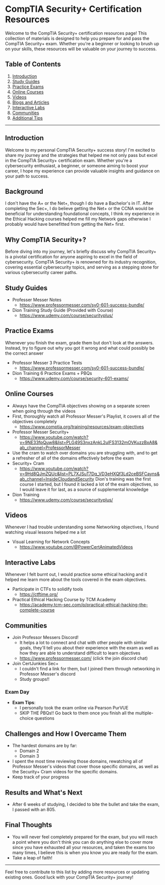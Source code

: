 # CompTIA Security+ Certification Resources

Welcome to the CompTIA Security+ certification resources page! This collection of materials is designed to help you prepare for and pass the CompTIA Security+ exam. Whether you're a beginner or looking to brush up on your skills, these resources will be valuable on your journey to success. 

## Table of Contents

1. [Introduction](#introduction)
2. [Study Guides](#study-guides)
3. [Practice Exams](#practice-exams)
4. [Online Courses](#online-courses)
5. [Videos](#videos)
6. [Blogs and Articles](#blogs-and-articles)
7. [Interactive Labs](#interactive-labs)
8. [Communities](#communities)
9. [Additional Tips](#additional-tips)

---

## Introduction

Welcome to my personal CompTIA Security+ success story! I'm excited to share my journey and the strategies that helped me not only pass but excel in the CompTIA Security+ certification exam. Whether you're a cybersecurity enthusiast, a beginner, or someone aiming to boost your career, I hope my experience can provide valuable insights and guidance on your path to success.

## Background

I don't have the A+ or the Net+, though I do have a Bachelor's in IT. After completing the Sec+, I do believe getting the Net+ or the CCNA would be beneficial for understanding foundational concepts, I think my experience in the Ethical Hacking courses helped me fill my Network gaps otherwise I probably would have benefitted from getting the Net+ first.

## Why CompTIA Security+?

Before diving into my journey, let's briefly discuss why CompTIA Security+ is a pivotal certification for anyone aspiring to excel in the field of cybersecurity. CompTIA Security+ is renowned for its industry recognition, covering essential cybersecurity topics, and serving as a stepping stone for various cybersecurity career paths.


## Study Guides

- Professer Messer Notes
  - https://www.professormesser.com/sy0-601-success-bundle/
- Dion Training Study Guide (Provided with Course)
  - https://www.udemy.com/course/securityplus/

## Practice Exams
 Whenever you finish the exam, grade them but don't look at the answers. Instead, try to figure out why you got it wrong and what could possibly be the correct answer
- Professor Messer 3 Practice Tests
  - https://www.professormesser.com/sy0-601-success-bundle/
- Dion Training 6 Practice Exams + PBQs
  - https://www.udemy.com/course/security-601-exams/

## Online Courses
- Always have the CompTIA objectives showing on a separate screen when going through the videos
- First, thoroughly watch all Professor Messer's Playlist, it covers all of the objectives completely
  - https://www.comptia.org/training/resources/exam-objectives
- Professor Messer Security+
  - https://www.youtube.com/watch?v=9NE33fpQuw8&list=PLG49S3nxzAnkL2ulFS3132mOVKuzzBxA8&ab_channel=ProfessorMesser
- Use the cram to watch over domains you are struggling with, and to get a refresher of all of the domains effectively before the exam
- Security+ Cram
  - https://www.youtube.com/watch?v=9Hd8QJmZQUc&list=PL7XJSuT7Dq_VD3eHXQf3Ld2ceBSFCayns&ab_channel=InsideCloudandSecurity
 Dion's training was the first course I started, but I found it lacked a lot of the exam objectives, so I would leave it for last, as a source of supplemental knowledge
- Dion Training
  - https://www.udemy.com/course/securityplus/

## Videos

 Whenever I had trouble understanding some Networking objectives, I found watching visual lessons helped me a lot
- Visual Learning for Network Concepts
  - https://www.youtube.com/@PowerCertAnimatedVideos

## Interactive Labs
 Whenever I felt burnt out, I would practice some ethical hacking and it helped me learn more about the tools covered in the exam objectives.

- Participate in CTFs to solidify tools
  - https://ctftime.org/
- Practical Ethical Hacking Course by TCM Academy
  - https://academy.tcm-sec.com/p/practical-ethical-hacking-the-complete-course

## Communities

- Join Professor Messers Discord!
  - It helps a lot to connect and chat with other people with similar goals, they'll tell you about their experience with the exam as well as how they are able to understand difficult to learn objectives
  - https://www.professormesser.com/ (click the join discord chat)
- Join CertJunkies Sec+
  - I couldn't find a link for them, but I joined them through networking in Professor Messer's discord
  - Study groups!!

### Exam Day

- **Exam Tips**:
  - I personally took the exam online via Pearson PurVUE
  - SKIP THE PBQs!! Go back to them once you finish all the multiple-choice questions

## Challenges and How I Overcame Them

- The hardest domains are by far:
  - Domain 2
  - Domain 3
- I spent the most time reviewing those domains, rewatching all of Professor Messer's videos that cover those specific domains, as well as the Security+ Cram videos for the specific domains.
- Keep track of your progress
## Results and What's Next

- After 6 weeks of studying, I decided to bite the bullet and take the exam, I passed with an 805.
  
## Final Thoughts

- You will never feel completely prepared for the exam, but you will reach a point where you don't think you can do anything else to cover more since you have exhausted all your resources, and taken the exams too many times, I believe this is when you know you are ready for the exam.
- Take a leap of faith!

---

Feel free to contribute to this list by adding more resources or updating existing ones. Good luck with your CompTIA Security+ journey!
